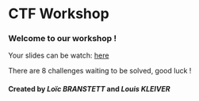 # CTF Workshop

### Welcome to our workshop !

Your slides can be watch: [here](https://slides.com/urgau-1/workshop-ctf)

There are 8 challenges waiting to be solved, good luck !

#### Created by *Loïc BRANSTETT* and *Louis KLEIVER*

